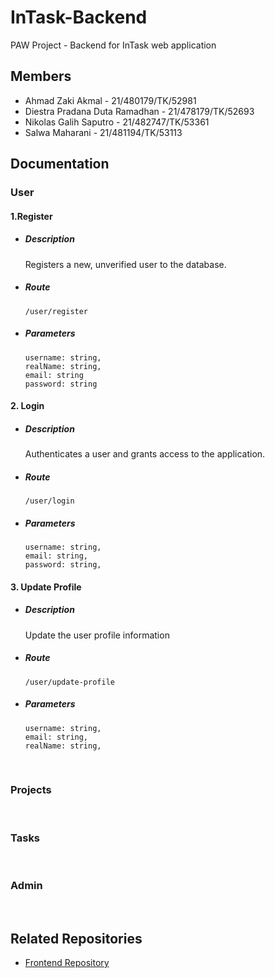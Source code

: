 # InTask-Backend
PAW Project - Backend for InTask web application

## Members
- Ahmad Zaki Akmal - 21/480179/TK/52981
- Diestra Pradana Duta Ramadhan - 21/478179/TK/52693
- Nikolas Galih Saputro - 21/482747/TK/53361
- Salwa Maharani - 21/481194/TK/53113

## Documentation
  

### User

#### 1.Register
- ##### Description
  Registers a new, unverified user to the database.

- ##### Route        
  ```/user/register```

- ##### Parameters  
  ```
  username: string,
  realName: string,
  email: string
  password: string
  ```


#### 2. Login
- ##### Description
  Authenticates a user and grants access to the application.

- ##### Route        
  ```/user/login```

- ##### Parameters  
  ```
  username: string,
  email: string,
  password: string,
  ```
#### 3. Update Profile
- ##### Description
  Update the user profile information

- ##### Route
  ```/user/update-profile```

- ##### Parameters
  ```
  username: string,
  email: string,
  realName: string,
  ```
<br />

### Projects

<br />

### Tasks

<br />

### Admin

<br />

## Related Repositories
- [Frontend Repository](https://github.com/ahmadzaki2975/InTask-Frontend)
